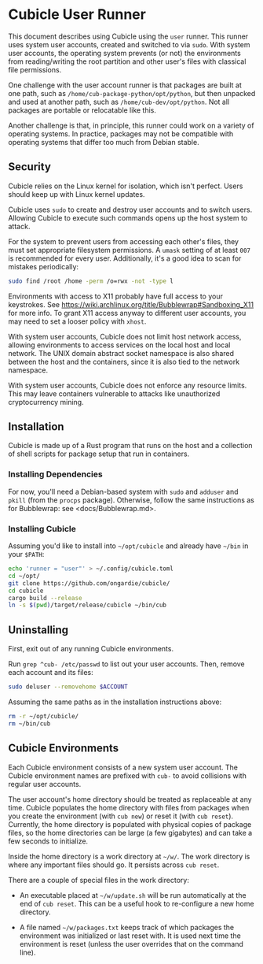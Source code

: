 # Cubicle User Runner

This document describes using Cubicle using the `user` runner. This runner uses
system user accounts, created and switched to via `sudo`. With system user
accounts, the operating system prevents (or not) the environments from
reading/writing the root partition and other user's files with classical file
permissions.

One challenge with the user account runner is that packages are built at one
path, such as `/home/cub-package-python/opt/python`, but then unpacked and used
at another path, such as `/home/cub-dev/opt/python`. Not all packages are
portable or relocatable like this.

Another challenge is that, in principle, this runner could work on a variety of
operating systems. In practice, packages may not be compatible with operating
systems that differ too much from Debian stable.

## Security

Cubicle relies on the Linux kernel for isolation, which isn't perfect. Users
should keep up with Linux kernel updates.

Cubicle uses `sudo` to create and destroy user accounts and to switch users.
Allowing Cubicle to execute such commands opens up the host system to attack.

For the system to prevent users from accessing each other's files, they must
set appropriate filesystem permissions. A `umask` setting of at least `007` is
recommended for every user. Additionally, it's a good idea to scan for
mistakes periodically:

```sh
sudo find /root /home -perm /o=rwx -not -type l
```

Environments with access to X11 probably have full access to your keystrokes.
See <https://wiki.archlinux.org/title/Bubblewrap#Sandboxing_X11> for more info.
To grant X11 access anyway to different user accounts, you may need to set a
looser policy with `xhost`.

With system user accounts, Cubicle does not limit host network access, allowing
environments to access services on the local host and local network. The UNIX
domain abstract socket namespace is also shared between the host and the
containers, since it is also tied to the network namespace.

With system user accounts, Cubicle does not enforce any resource limits. This
may leave containers vulnerable to attacks like unauthorized cryptocurrency
mining.

## Installation

Cubicle is made up of a Rust program that runs on the host and a collection of
shell scripts for package setup that run in containers.

### Installing Dependencies

For now, you'll need a Debian-based system with `sudo` and `adduser` and
`pkill` (from the `procps` package). Otherwise, follow the same instructions as
for Bubblewrap: see <docs/Bubblewrap.md>.

### Installing Cubicle

Assuming you'd like to install into `~/opt/cubicle` and already have `~/bin` in
your `$PATH`:

```sh
echo 'runner = "user"' > ~/.config/cubicle.toml
cd ~/opt/
git clone https://github.com/ongardie/cubicle/
cd cubicle
cargo build --release
ln -s $(pwd)/target/release/cubicle ~/bin/cub
```

## Uninstalling

First, exit out of any running Cubicle environments.

Run `grep ^cub- /etc/passwd` to list out your user accounts. Then, remove each
account and its files:

```sh
sudo deluser --removehome $ACCOUNT
```

Assuming the same paths as in the installation instructions above:

```sh
rm -r ~/opt/cubicle/
rm ~/bin/cub
```

## Cubicle Environments

Each Cubicle environment consists of a new system user account. The Cubicle
environment names are prefixed with `cub-` to avoid collisions with regular
user accounts.

The user account's home directory should be treated as replaceable at any time.
Cubicle populates the home directory with files from packages when you create
the environment (with `cub new`) or reset it (with `cub reset`). Currently, the
home directory is populated with physical copies of package files, so the home
directories can be large (a few gigabytes) and can take a few seconds to
initialize.

Inside the home directory is a work directory at `~/w/`. The work directory is
where any important files should go. It persists across `cub reset`.

There are a couple of special files in the work directory:

- An executable placed at `~/w/update.sh` will be run automatically at the end
  of `cub reset`. This can be a useful hook to re-configure a new home
  directory.

- A file named `~/w/packages.txt` keeps track of which packages the environment
  was initialized or last reset with. It is used next time the environment is
  reset (unless the user overrides that on the command line).
